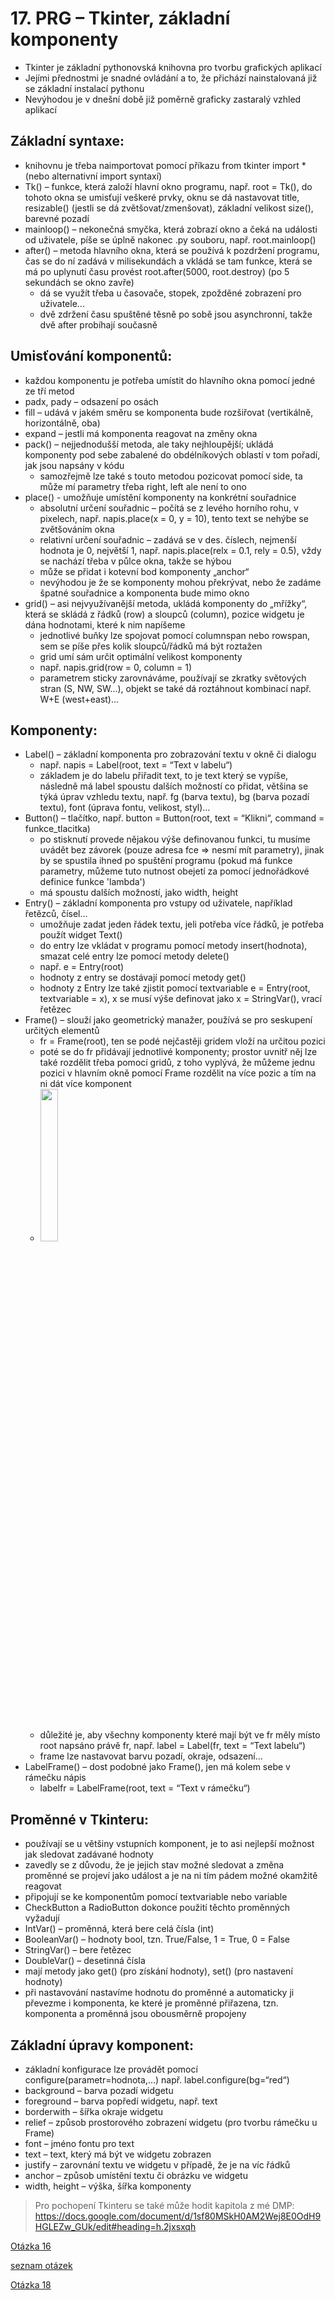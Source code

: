 # 17. PRG – Tkinter, základní komponenty

- Tkinter je základní pythonovská knihovna pro tvorbu grafických aplikací
- Jejími přednostmi je snadné ovládání a to, že přichází nainstalovaná již se základní instalací pythonu
- Nevýhodou je v dnešní době již poměrně graficky zastaralý vzhled aplikací

## Základní syntaxe:

- knihovnu je třeba naimportovat pomocí příkazu from tkinter import * (nebo alternativní import syntaxí)
- Tk() – funkce, která založí hlavní okno programu, např. root = Tk(), do tohoto okna se umisťují veškeré prvky, oknu se dá nastavovat title, resizable() (jestli se dá zvětšovat/zmenšovat), základní velikost size(), barevné pozadí
- mainloop() – nekonečná smyčka, která zobrazí okno a čeká na události od uživatele, píše se úplně nakonec .py souboru, např. root.mainloop()
- after() – metoda hlavního okna, která se používá k pozdržení programu, čas se do ní zadává v milisekundách a vkládá se tam funkce, která se má po uplynutí času provést root.after(5000, root.destroy) (po 5 sekundách se okno zavře)
    - dá se využít třeba u časovače, stopek, zpožděné zobrazení pro uživatele...
    - dvě zdržení času spuštěné těsně po sobě jsou asynchronní, takže dvě after probíhají současně

## Umisťování komponentů:

- každou komponentu je potřeba umístit do hlavního okna pomocí jedné ze tří metod
- padx, pady – odsazení po osách
- fill – udává v jakém směru se komponenta bude rozšiřovat (vertikálně, horizontálně, oba)
- expand – jestli má komponenta reagovat na změny okna
- pack() – nejjednodušší metoda, ale taky nejhloupější; ukládá komponenty pod sebe zabalené do obdélníkových oblastí v tom pořadí, jak jsou napsány v kódu
    - samozřejmě lze také s touto metodou pozicovat pomocí side, ta může mí parametry třeba right, left ale není to ono
- place() - umožňuje umístění komponenty na konkrétní souřadnice
    - absolutní určení souřadnic – počítá se z levého horního rohu, v pixelech, např. napis.place(x = 0, y = 10), tento text se nehýbe se zvětšováním okna
    - relativní určení souřadnic – zadává se v des. číslech, nejmenší hodnota je 0, největší 1, např. napis.place(relx = 0.1, rely = 0.5), vždy se nachází třeba v půlce okna, takže se hýbou
    - může se přidat i kotevní bod komponenty „anchor“
    - nevýhodou je že se komponenty mohou překrývat, nebo že zadáme špatné souřadnice a komponenta bude mimo okno
- grid() – asi nejvyužívanější metoda, ukládá komponenty do „mřížky“, která se skládá z řádků (row) a sloupců (column), pozice widgetu je dána hodnotami, které k nim napíšeme
    - jednotlivé buňky lze spojovat pomocí columnspan nebo rowspan, sem se píše přes kolik sloupců/řádků má být roztažen
    - grid umí sám určit optimální velikost komponenty
    - např. napis.grid(row = 0, column = 1)
    - parametrem sticky zarovnáváme, používají se zkratky světových stran (S, NW, SW...), objekt se také dá roztáhnout kombinací např. W+E (west+east)...

## Komponenty:
- Label() – základní komponenta pro zobrazování textu v okně či dialogu
    - např. napis = Label(root, text = “Text v labelu“)
    - základem je do labelu přiřadit text, to je text který se vypíše, následně má label spoustu dalších možností co přidat, většina se týká úprav vzhledu textu, např. fg (barva textu), bg (barva pozadí textu), font (úprava fontu, velikost, styl)…
- Button() – tlačítko, např. button = Button(root, text = “Klikni“, command = funkce_tlacitka)
    - po stisknutí provede nějakou výše definovanou funkci, tu musíme uvádět bez závorek (pouze adresa fce => nesmí mít parametry), jinak by se spustila ihned po spuštění programu (pokud má funkce parametry, můžeme tuto nutnost obejetí za pomocí jednořádkové definice funkce 'lambda')
    - má spoustu dalších možností, jako width, height
- Entry() – základní komponenta pro vstupy od uživatele, například řetězců, čísel…
    - umožňuje zadat jeden řádek textu, jeli potřeba více řádků, je potřeba použít widget Text()
    - do entry lze vkládat v programu pomocí metody insert(hodnota), smazat celé entry lze pomocí metody delete()
    - např. e = Entry(root)
    - hodnoty z entry se dostávají pomocí metody get()
    - hodnoty z Entry lze také zjistit pomocí textvariable e = Entry(root, textvariable = x), x se musí výše definovat jako x = StringVar(), vrací řetězec
- Frame() – slouží jako geometrický manažer, používá se pro seskupení určitých elementů
    - fr = Frame(root), ten se podé nejčastěji gridem vloží na určitou pozici
    - poté se do fr přidávají jednotlivé komponenty; prostor uvnitř něj lze také rozdělit třeba pomocí gridů, z toho vyplývá, že můžeme jednu pozici v hlavním okně pomocí Frame rozdělit na více pozic a tím na ni dát více komponent
    - <img src="images/17PRG.png" style="display: block; margin-right:auto; margin-bottom:50px ;width: 25%; height: auto;">
    - důležité je, aby všechny komponenty které mají být ve fr měly místo root napsáno právě fr, např. label = Label(fr, text = “Text labelu“)
    - frame lze nastavovat barvu pozadí, okraje, odsazení…
- LabelFrame() – dost podobné jako Frame(), jen má kolem sebe v rámečku nápis
    - labelfr = LabelFrame(root, text = “Text v rámečku“)

## Proměnné v Tkinteru:

- používají se u většiny vstupních komponent, je to asi nejlepší možnost jak sledovat zadávané hodnoty
- zavedly se z důvodu, že je jejich stav možné sledovat a změna proměnné se projeví jako událost a je na ni tím pádem možné okamžitě reagovat
- připojují se ke komponentům pomocí textvariable nebo variable
- CheckButton a RadioButton dokonce použití těchto proměnných vyžadují
- IntVar() – proměnná, která bere celá čísla (int)
- BooleanVar() – hodnoty bool, tzn. True/False, 1 = True, 0 = False
- StringVar() – bere řetězec
- DoubleVar() – desetinná čísla
- mají metody jako get() (pro získání hodnoty), set() (pro nastavení hodnoty)
- při nastavování nastavíme hodnotu do proměnné a automaticky ji převezme i komponenta, ke které je proměnné přiřazena, tzn. komponenta a proměnná jsou obousměrně propojeny


## Základní úpravy komponent:

- základní konfigurace lze provádět pomocí configure(parametr=hodnota,…) např. label.configure(bg=“red“)
- background – barva pozadí widgetu
- foreground – barva popředí widgetu, např. text
- borderwith – šířka okraje widgetu
- relief – způsob prostorového zobrazení widgetu (pro tvorbu rámečku u Frame)
- font – jméno fontu pro text
- text – text, který má být ve widgetu zobrazen
- justify – zarovnání textu ve widgetu v případě, že je na víc řádků
- anchor – způsob umístění textu či obrázku ve widgetu
- width, height – výška, šířka komponenty

> Pro pochopení Tkinteru se také může hodit kapitola z mé DMP: https://docs.google.com/document/d/1sf80MSkH0AM2Wej8E0OdH9HGLEZw_GUk/edit#heading=h.2jxsxqh

[Otázka 16](16PRG.md)

[seznam otázek](seznam_otazek.md)
                        
[Otázka 18](18PRG.md)
